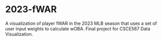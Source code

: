 # 2023-fWAR

A visualization of player fWAR in the 2023 MLB season that uses a set of user input weights to calculate wOBA. Final project for CSCE567 Data Visualization.
